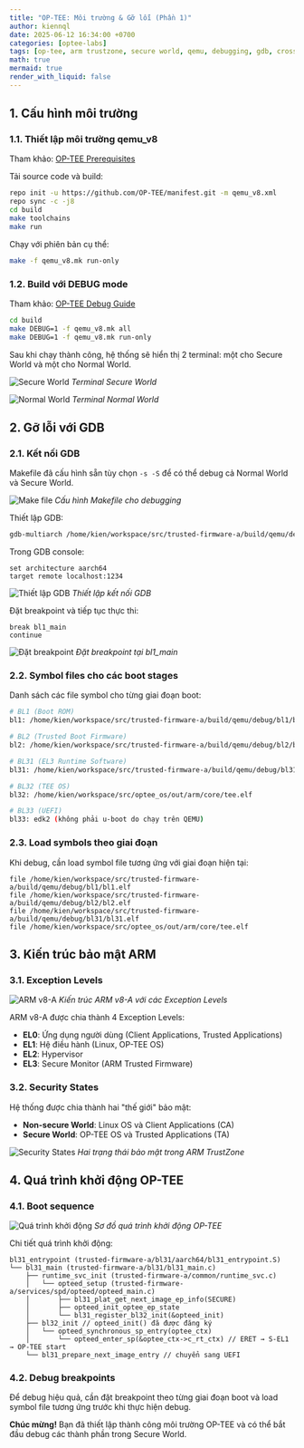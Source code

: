 ```yaml
---
title: "OP-TEE: Môi trường & Gỡ lỗi (Phần 1)"
author: kiennql
date: 2025-06-12 16:34:00 +0700
categories: [optee-labs]
tags: [op-tee, arm trustzone, secure world, qemu, debugging, gdb, cross-compile, arm, repo, gdb-multiarch, embedded linux]
math: true
mermaid: true
render_with_liquid: false
---
```


## 1. Cấu hình môi trường

### 1.1. Thiết lập môi trường qemu_v8

Tham khảo: [OP-TEE Prerequisites](https://optee.readthedocs.io/en/latest/building/prerequisites.html)

Tải source code và build:

```bash
repo init -u https://github.com/OP-TEE/manifest.git -m qemu_v8.xml
repo sync -c -j8
cd build
make toolchains
make run
```

Chạy với phiên bản cụ thể:

```bash
make -f qemu_v8.mk run-only
```

### 1.2. Build với DEBUG mode

Tham khảo: [OP-TEE Debug Guide](https://optee.readthedocs.io/en/latest/debug/index.html)

```bash
cd build
make DEBUG=1 -f qemu_v8.mk all
make DEBUG=1 -f qemu_v8.mk run-only
```

Sau khi chạy thành công, hệ thống sẽ hiển thị 2 terminal: một cho Secure World và một cho Normal World.

![Secure World](/assets/img/post/envndebug-optee/secureworld.png)
_Terminal Secure World_

![Normal World](/assets/img/post/envndebug-optee/normalworld.png)
_Terminal Normal World_

## 2. Gỡ lỗi với GDB

### 2.1. Kết nối GDB

Makefile đã cấu hình sẵn tùy chọn `-s -S` để có thể debug cả Normal World và Secure World.

![Make file](/assets/img/post/envndebug-optee/makefile.png)
_Cấu hình Makefile cho debugging_

Thiết lập GDB:

```bash
gdb-multiarch /home/kien/workspace/src/trusted-firmware-a/build/qemu/debug/bl1/bl1.elf
```

Trong GDB console:

```gdb
set architecture aarch64
target remote localhost:1234
```

![Thiết lập GDB](/assets/img/post/envndebug-optee/setupgdb.png)
_Thiết lập kết nối GDB_

Đặt breakpoint và tiếp tục thực thi:

```gdb
break bl1_main
continue
```

![Đặt breakpoint](/assets/img/post/envndebug-optee/breakpoint.png)
_Đặt breakpoint tại bl1_main_

### 2.2. Symbol files cho các boot stages

Danh sách các file symbol cho từng giai đoạn boot:

```bash
# BL1 (Boot ROM)
bl1: /home/kien/workspace/src/trusted-firmware-a/build/qemu/debug/bl1/bl1.elf

# BL2 (Trusted Boot Firmware)  
bl2: /home/kien/workspace/src/trusted-firmware-a/build/qemu/debug/bl2/bl2.elf

# BL31 (EL3 Runtime Software)
bl31: /home/kien/workspace/src/trusted-firmware-a/build/qemu/debug/bl31/bl31.elf

# BL32 (TEE OS)
bl32: /home/kien/workspace/src/optee_os/out/arm/core/tee.elf

# BL33 (UEFI)
bl33: edk2 (không phải u-boot do chạy trên QEMU)
```

### 2.3. Load symbols theo giai đoạn

Khi debug, cần load symbol file tương ứng với giai đoạn hiện tại:

```gdb
file /home/kien/workspace/src/trusted-firmware-a/build/qemu/debug/bl1/bl1.elf
file /home/kien/workspace/src/trusted-firmware-a/build/qemu/debug/bl2/bl2.elf
file /home/kien/workspace/src/trusted-firmware-a/build/qemu/debug/bl31/bl31.elf
file /home/kien/workspace/src/optee_os/out/arm/core/tee.elf
```

## 3. Kiến trúc bảo mật ARM

### 3.1. Exception Levels

![ARM v8-A](/assets/img/post/envndebug-optee/armv8a.png)
_Kiến trúc ARM v8-A với các Exception Levels_

ARM v8-A được chia thành 4 Exception Levels:
- **EL0**: Ứng dụng người dùng (Client Applications, Trusted Applications)
- **EL1**: Hệ điều hành (Linux, OP-TEE OS)
- **EL2**: Hypervisor
- **EL3**: Secure Monitor (ARM Trusted Firmware)

### 3.2. Security States

Hệ thống được chia thành hai "thế giới" bảo mật:
- **Non-secure World**: Linux OS và Client Applications (CA)
- **Secure World**: OP-TEE OS và Trusted Applications (TA)

![Security States](/assets/img/post/envndebug-optee/securitystates.png)
_Hai trạng thái bảo mật trong ARM TrustZone_

## 4. Quá trình khởi động OP-TEE

### 4.1. Boot sequence

![Quá trình khởi động](/assets/img/post/envndebug-optee/bootsequence.png)
_Sơ đồ quá trình khởi động OP-TEE_

Chi tiết quá trình khởi động:

```
bl31_entrypoint (trusted-firmware-a/bl31/aarch64/bl31_entrypoint.S)
└── bl31_main (trusted-firmware-a/bl31/bl31_main.c)
    ├── runtime_svc_init (trusted-firmware-a/common/runtime_svc.c)
    │   └── opteed_setup (trusted-firmware-a/services/spd/opteed/opteed_main.c)
    │       ├── bl31_plat_get_next_image_ep_info(SECURE)
    │       ├── opteed_init_optee_ep_state
    │       └── bl31_register_bl32_init(&opteed_init)
    ├── bl32_init // opteed_init() đã được đăng ký
    │   └── opteed_synchronous_sp_entry(optee_ctx)
    │       └── opteed_enter_sp(&optee_ctx->c_rt_ctx) // ERET → S-EL1 → OP-TEE start
    └── bl31_prepare_next_image_entry // chuyển sang UEFI
```

### 4.2. Debug breakpoints

Để debug hiệu quả, cần đặt breakpoint theo từng giai đoạn boot và load symbol file tương ứng trước khi thực hiện debug.

**Chúc mừng!** Bạn đã thiết lập thành công môi trường OP-TEE và có thể bắt đầu debug các thành phần trong Secure World.
